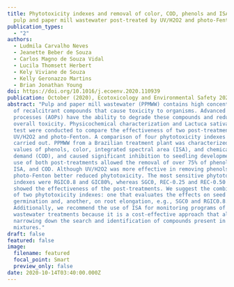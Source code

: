 ```yaml
---
title: Phytotoxicity indexes and removal of color, COD, phenols and ISA from
  pulp and paper mill wastewater post-treated by UV/H2O2 and photo-Fenton
publication_types:
  - "2"
authors:
  - Ludmila Carvalho Neves
  - Jeanette Beber de Souza
  - Carlos Magno de Souza Vidal
  - Lucila Thomsett Herbert
  - Kely Viviane de Souza
  - Kelly Geronazzo Martins
  - Brian Jonathan Young
doi: https://doi.org/10.1016/j.ecoenv.2020.110939
publication: October (2020), Ecotoxicology and Environmental Safety 202, 110939
abstract: "Pulp and paper mill wastewater (PPMWW) contains high concentrations
  of recalcitrant compounds that cause toxicity to organisms. Advanced oxidation
  processes (AOPs) have the ability to degrade these compounds and reduce
  overall toxicity. Physicochemical characterization and Lactuca sativa toxicity
  test were conducted to compare the effectiveness of two post-treatments:
  UV/H2O2 and photo-Fenton. A comparison of four phytotoxicity indexes was
  carried out. PPMWW from a Brazilian treatment plant was characterized by high
  values of phenols, color, integrated spectral area (ISA), and chemical oxygen
  demand (COD), and caused significant inhibition to seedling development. The
  use of both post-treatments allowed the removal of over 75% of phenols, color,
  ISA, and COD. Although UV/H2O2 was more effective in removing phenols and ISA,
  photo-Fenton better reduced phytotoxicity. The most sensitive phytotoxicity
  indexes were RGIC0.8 and GIC80%, whereas SGC0, REC-0.25 and REC-0.50 better
  showed the effectiveness of the post-treatments. We suggest the combined use
  of two phytotoxicity indexes: one that evaluates the effects on seed
  germination and, another, on root elongation, e.g., SGC0 and RGIC0.8.
  Additionally, we recommend the use of ISA for monitoring programs of
  wastewater treatments because it is a cost-effective approach that allows
  narrowing down the search and identification of compounds present in complex
  mixtures."
draft: false
featured: false
image:
  filename: featured
  focal_point: Smart
  preview_only: false
date: 2020-10-14T03:40:00.000Z
---
```


